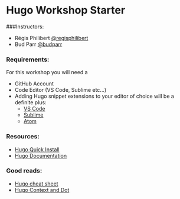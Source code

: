 # Hugo Workshop Starter

###Instructors: 
- Régis Philibert [@regisphilibert](https://twitter.com/regisphilibert)
- Bud Parr [@budparr](https://twitter.com/budparr)

### Requirements:
  For this workshop you will need a 
  - GitHub Account
  - Code Editor (VS Code, Sublime etc...)
  - Adding Hugo snippet extensions to your editor of choice will be a definite plus:
    - [VS Code](https://github.com/budparr/language-hugo-vscode)
    - [Sublime](https://github.com/regisphilibert/Sublime-Hugo-Snippets)
    - [Atom](https://github.com/holehan/Atom-Hugo-Snippets)

### Resources:
  - [Hugo Quick Install](https://gohugo.io/getting-started/installing/#quick-install)
  - [Hugo Documentation](https://gohugo.io/documentation/)

### Good reads:
  - [Hugo cheat sheet](https://regisphilibert.com/blog/2017/04/hugo-cheat-sheet-go-template-translator/)
  - [Hugo Context and Dot](https://regisphilibert.com/blog/2018/02/hugo-the-scope-the-context-and-the-dot/)
